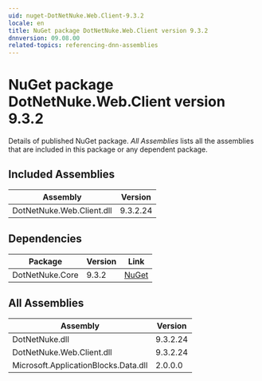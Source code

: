 ```yaml
---
uid: nuget-DotNetNuke.Web.Client-9.3.2
locale: en
title: NuGet package DotNetNuke.Web.Client version 9.3.2
dnnversion: 09.08.00
related-topics: referencing-dnn-assemblies
---
```


# NuGet package DotNetNuke.Web.Client version 9.3.2
Details of published NuGet package.
*All Assemblies* lists all the assemblies that are included in this package or any dependent package.

## Included Assemblies

|Assembly|Version|
|---|---|
|DotNetNuke.Web.Client.dll|9.3.2.24|

## Dependencies

|Package|Version|Link|
|---|---|---|
|DotNetNuke.Core|9.3.2|[NuGet](https://www.nuget.org/packages/DotNetNuke.Core/9.3.2)|

## All Assemblies

|Assembly|Version|
|---|---|
|DotNetNuke.dll|9.3.2.24|
|DotNetNuke.Web.Client.dll|9.3.2.24|
|Microsoft.ApplicationBlocks.Data.dll|2.0.0.0|

